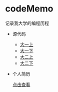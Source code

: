 # codeMemo
记录我大学的编程历程

- 源代码

	- [大一上](1-1-大一上)
	- [大一下](1-2-大一下)
	- [大二上](2-1-大二上)
	- [大二下](2-2-大二下)

- 个人简历

	[点击查看](resume.md)
